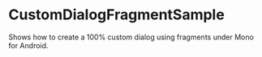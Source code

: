 CustomDialogFragmentSample
==========================

Shows how to create a 100% custom dialog using fragments under Mono for Android.